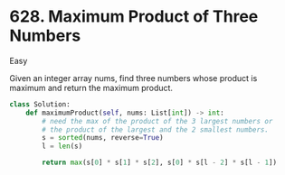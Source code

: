 # 628. Maximum Product of Three Numbers

Easy

Given an integer array nums, find three numbers whose product is maximum and return the maximum product.

```python
class Solution:
    def maximumProduct(self, nums: List[int]) -> int:
        # need the max of the product of the 3 largest numbers or
        # the product of the largest and the 2 smallest numbers.
        s = sorted(nums, reverse=True)
        l = len(s)

        return max(s[0] * s[1] * s[2], s[0] * s[l - 2] * s[l - 1])
```
